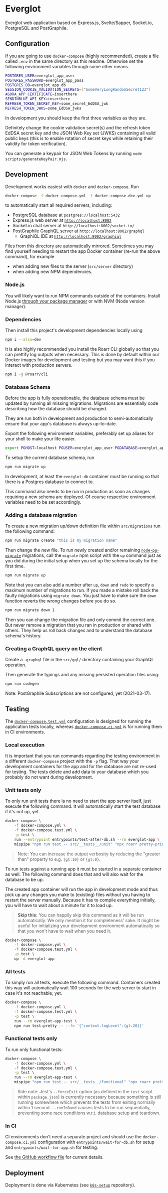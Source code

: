 # Everglot

Everglot web application based on Express.js, Svelte/Sapper, Socket.io, PostgreSQL and PostGraphile.

## Configuration

If you are going to use `docker-compose` (highly recommended), create a file called `.env` in the same directory as this readme. Otherwise set the following environment variables through some other means.

```bash
POSTGRES_USER=everglot_app_user
POSTGRES_PASSWORD=everglot_app_pass
POSTGRES_DB=everglot_app_db
SESSION_COOKIE_VALIDATION_SECRETS=["SomeVeryLongRandomSecret123"]
AGORA_APP_CERTIFICATE=inserthere
SENDINBLUE_API_KEY=inserthere
REFRESH_TOKEN_SECRET_KEY=some_secret_EdDSA_jwk
REFRESH_TOKEN_JWKS=some_EdDSA_jwks
```

In development you should keep the first three variables as they are.

Definitely change the cookie validation secret(s) and the refresh token EdDSA secret key and the JSON Web Key set (JWKS) containing all valid public keys (this is to enable rotation of secret keys while retaining their validity for token verification).

You can generate a keypair for JSON Web Tokens by running `node scripts/generateKeyPair.mjs`.

## Development

Development works easiest with `docker` and `docker-compose`. Run

```bash
docker-compose -f docker-compose.yml -f docker-compose.dev.yml up
```

to automatically start all required servers, including:

-   PostgreSQL database at `postgres://localhost:5432`
-   Express.js web server at [`http://localhost:8002`](http://localhost:8002)
-   Socket.io chat server at `http://localhost:8002/socket.io/`
-   PostGraphile GraphQL server at `http://localhost:8002/graphql`
    -   GraphiQL IDE at [`http://localhost:8002/graphiql`](http://localhost:8002/graphiql)

Files from this directory are automatically mirrored. Sometimes you may find yourself needing to restart the app Docker container (re-run the above command), for example

-   when adding new files to the server (`src/server` directory)
-   when adding new NPM dependencies.

### Node.js

You will likely want to run NPM commands outside of the containers. Install Node.js [through your package manager](https://nodejs.org/en/download/package-manager/) or with NVM (Node version manager).

### Dependencies

Then install this project's development dependencies locally using

```bash
npm i --also=dev
```

It is also highly recommended you install the Roarr CLI globally so that you can prettify log outputs when necessary. This is done by default within our Docker images for development and testing but you may want this if you interact with production servers.

```bash
npm i -g @roarr/cli
```

### Database Schema

Before the app is fully operationable, the database schema must be updated by running all missing migrations. Migrations are essentially code describing how the database should be changed.

They are run both in development and production to semi-automatically ensure that your app's database is always up-to-date.

Export the following environment variables, preferably set up aliases for your shell to make your life easier.

```bash
export PGHOST=localhost PGUSER=everglot_app_user PGDATABASE=everglot_app_db PGPASSWORD=everglot_app_pass
```

To setup the current database schema, run

```bash
npm run migrate up
```

In development, at least the `everglot-db` container must be running so that there is a Postgres database to connect to.

This command also needs to be run in production as soon as changes requiring a new schema are deployed. Of course respective environment variables need to be set accordingly.

### Adding a database migration

To create a new migration up/down definition file within `src/migrations` run the following command:

```bash
npm run migrate create "this is my migration name"
```

Then change the new file. To run newly created and/or remaining [`node-pg-migrate`](https://salsita.github.io/node-pg-migrate/) migrations, call the `migrate` npm script with the `up` command just as you did during the initial setup when you set up the schema locally for the first time.

```bash
npm run migrate up
```

Note that you can also add a number after `up`, `down` and `redo` to specify a maximum number of migrations to run. If you made a mistake roll back the faulty migrations using `migrate down`. You just have to make sure the `down` function reverts the wrong changes before you do so.

```bash
npm run migrate down 1
```

Then you can change the migration file and only commit the correct one. But never remove a migration that you ran in production or shared with others. They help us roll back changes and to understand the database schema's history.

### Creating a GraphQL query on the client

Create a `.graphql` file in the `src/gql/` directory containing your GraphQL operation.

Then generate the typings and any missing persisted operation files using:

```bash
npm run codegen
```

Note: PostGraphile Subscriptions are not configured, yet (2021-03-17).

## Testing

The [`docker-compose.test.yml`](docker-compose.test.yml) configuration is designed for running the application tests locally, whereas [`docker-compose.ci.yml`](docker-compose.ci.yml) is for running them in CI environments.

### Local execution

It is important that you run commands regarding the testing environment in a different `docker-compose` project with the `-p` flag. That way your development containers for the app and for the database are not re-used for testing. The tests delete and add data to your database which you probably do not want during development.

### Unit tests only

To only run unit tests there is no need to start the app server itself, just execute the following command. It will automatically start the test database if it's not up, yet.

```bash
docker-compose \
    -f docker-compose.yml \
    -f docker-compose.test.yml \
    -p test \
    run --entrypoint entrypoints/test-after-db.sh --rm everglot-app \
    mispipe "npm run test -- src/__tests__/unit" "npx roarr pretty-print --fe '{\"context.logLevel\":{gt:20}}'"
```

> Note: You can increase the output verbosity by reducing the "greater than" property to e.g. `{gt:10}` or `{gt:0}`.

To run tests against a running app it must be started in a separate container as well. The following command does that and will also wait for the database to be up.

The created app container will run the app in development mode and thus pick up any changes you make to (existing) files without you having to restart the server manually. Because it has to compile everything initially, you will have to wait about a minute for it to load up.

> **Skip this:** You can happily skip this command as it will be run automatically. We only mention it for completeness' sake. It might be useful for initializing your development environment automatically so that you won't have to wait when you need it.

```bash
docker-compose \
    -f docker-compose.yml \
    -f docker-compose.test.yml \
    -p test \
    up -d everglot-app
```

### All tests

To simply run all tests, execute the following command. Containers created this way will automatically wait 100 seconds for the web server to start in case it's not reachable, yet.

```bash
docker-compose \
    -f docker-compose.yml \
    -f docker-compose.test.yml \
    -p test \
    run --rm everglot-app-test \
    npm run test:pretty -- --fe '{"context.logLevel":{gt:20}}'
```

### Functional tests only

To run only functional tests:

```bash
docker-compose \
    -f docker-compose.yml \
    -f docker-compose.test.yml \
    -p test \
    run --rm everglot-app-test \
    mispipe "npm run test -- src/__tests__/functional" "npx roarr pretty-print --fe '{\"context.logLevel\":{gt:20}}'"
```

> Side note: Jest's `--forceExit` option (as defined in the `test` script within `package.json`) is currently necessary because something is still running somewhere which prevents the tests from exiting normally within 1 second. `--runInBand` causes tests to be run sequentially, preventing some race conditions w.r.t. database setup and teardown.

### In CI

CI environments don't need a separate project and should use the `docker-compose.ci.yml` configuration with `entrypoints/wait-for-db.sh` for setup and `entrypoints/wait-for-app.sh` for testing.

See [the GitHub workflow file](.github/workflows/workflow.yaml) for current details.

## Deployment

Deployment is done via Kubernetes (see [`k8s-setup`](https://github.com/everglotapp/k8s-setup) repository).
